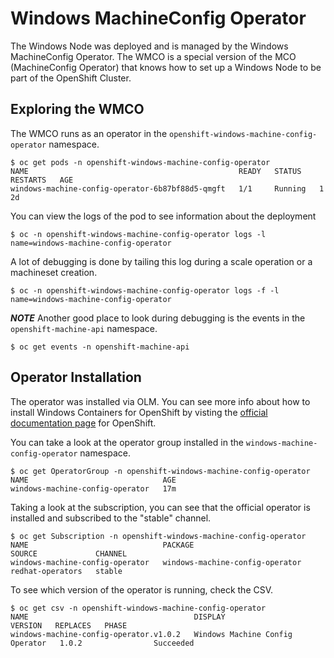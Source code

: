 # Windows MachineConfig Operator

The Windows Node was deployed and is managed by the Windows MachineConfig Operator. The WMCO is a special version of the MCO (MachineConfig Operator) that knows how to set up a Windows Node to be part of the OpenShift Cluster.

## Exploring the WMCO

The WMCO runs as an operator in the `openshift-windows-machine-config-operator` namespace. 

```shell
$ oc get pods -n openshift-windows-machine-config-operator
NAME                                               READY   STATUS    RESTARTS   AGE
windows-machine-config-operator-6b87bf88d5-qmgft   1/1     Running   1          2d
```

You can view the logs of the pod to see information about the deployment

```shell
$ oc -n openshift-windows-machine-config-operator logs -l name=windows-machine-config-operator
```

A lot of debugging is done by tailing this log during a scale operation or a machineset creation.

```shell
$ oc -n openshift-windows-machine-config-operator logs -f -l name=windows-machine-config-operator
```

*__NOTE__* Another good place to look during debugging is the events in the `openshift-machine-api` namespace.

```shell
$ oc get events -n openshift-machine-api 
```

## Operator Installation

The operator was installed via OLM. You can see more info about how to install Windows Containers
for OpenShift by visting the [official documentation page](https://docs.openshift.com/container-platform/4.6/windows_containers/windows-containers-release-notes.html) for OpenShift.

You can take a look at the operator group installed in the `windows-machine-config-operator` namespace.

```shell
$ oc get OperatorGroup -n openshift-windows-machine-config-operator 
NAME                              AGE
windows-machine-config-operator   17m
```

Taking a look at the subscription, you can see that the official operator is installed
and subscribed to the "stable" channel.

```shell
$ oc get Subscription -n openshift-windows-machine-config-operator 
NAME                              PACKAGE                           SOURCE             CHANNEL
windows-machine-config-operator   windows-machine-config-operator   redhat-operators   stable
```

To see which version of the operator is running, check the CSV.

```shell
$ oc get csv -n openshift-windows-machine-config-operator
NAME                                     DISPLAY                           VERSION   REPLACES   PHASE
windows-machine-config-operator.v1.0.2   Windows Machine Config Operator   1.0.2                Succeeded
```
